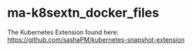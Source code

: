 # ma-k8sextn_docker_files

The Kubernetes Extension found here: https://github.com/sashaPM/kubernetes-snapshot-extension
